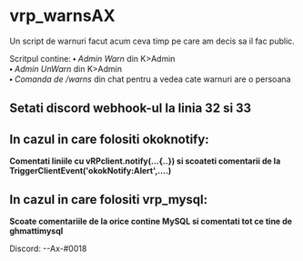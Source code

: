 # vrp_warnsAX
Un script de warnuri facut acum ceva timp pe care am decis sa il fac public.

Scritpul contine:
⬩ _Admin Warn_ din K>Admin<br />
⬩ _Admin UnWarn_ din K>Admin<br />
⬩ _Comanda de /warns_ din chat pentru a vedea cate warnuri are o persoana<br />

Setati discord webhook-ul la linia 32 si 33
--------------------

In cazul in care folositi okoknotify:
--------------------
**Comentati liniile cu vRPclient.notify(...{..}) si scoateti comentarii de la TriggerClientEvent('okokNotify:Alert',....)**

In cazul in care folositi vrp_mysql:
--------------------
**Scoate comentariile de la orice contine MySQL si comentati tot ce tine de ghmattimysql**


Discord: --Ax-#0018
